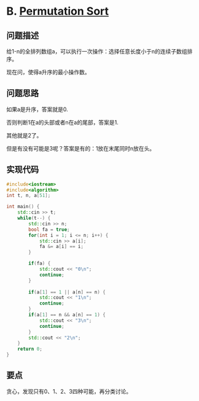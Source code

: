 # B. [Permutation Sort](https://codeforces.com/problemset/problem/1525/B)

## 问题描述

给1-n的全排列数组a，可以执行一次操作：选择任意长度小于n的连续子数组排序。

现在问，使得a升序的最小操作数。

## 问题思路

如果a是升序，答案就是0.

否则判断1在a的头部或者n在a的尾部，答案是1.

其他就是2了。

但是有没有可能是3呢？答案是有的：1放在末尾同时n放在头。

## 实现代码

```c++
#include<iostream>
#include<algorithm>
int t, n, a[51];

int main() {
	std::cin >> t;
	while(t--) {
		std::cin >> n;
		bool fa = true;
		for(int i = 1; i <= n; i++) {
			std::cin >> a[i];
			fa &= a[i] == i;
		}

		if(fa) {
			std::cout << "0\n";
			continue;
		}
		
		if(a[1] == 1 || a[n] == n) {
			std::cout << "1\n";
			continue;
		}
		if(a[1] == n && a[n] == 1) {
			std::cout << "3\n";
			continue;
		}
		std::cout << "2\n";
	}
	return 0;
} 
```



## 要点

贪心，发现只有0、1、2、3四种可能，再分类讨论。